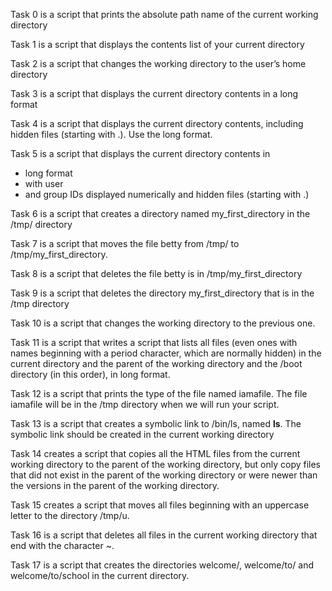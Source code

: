 Task 0 is a script that prints the absolute path name of the current working directory

Task 1 is a script that displays the contents list of your current directory

Task 2 is a script that changes the working directory to the user’s home directory

Task 3 is a script that displays the current directory contents in a long format

Task 4 is a script that displays the current directory contents, including hidden files (starting with .). Use the long format.

Task 5 is a script that displays the current directory contents in 
- long format
- with user 
- and group IDs displayed numerically and hidden files (starting with .)

Task 6 is a script that creates a directory named my_first_directory in the /tmp/ directory

Task 7 is a script that moves the file betty from /tmp/ to /tmp/my_first_directory.

Task 8 is a script that deletes the file betty is in /tmp/my_first_directory

Task 9 is a script that deletes the directory my_first_directory that is in the /tmp directory

Task 10 is a script that changes the working directory to the previous one.

Task 11 is a script that writes a script that lists all files (even ones with names beginning with a period character, which are normally hidden) in the current directory and the parent of the working directory and the /boot directory (in this order), in long format.

Task 12 is a script that prints the type of the file named iamafile. The file iamafile will be in the /tmp directory when we will run your script.

Task 13 is a script that creates a symbolic link to /bin/ls, named __ls__. The symbolic link should be created in the current working directory

Task 14 creates a script that copies all the HTML files from the current working directory to the parent of the working directory, but only copy files that did not exist in the parent of the working directory or were newer than the versions in the parent of the working directory.

Task 15 creates a script that moves all files beginning with an uppercase letter to the directory /tmp/u.

Task 16 is a script that deletes all files in the current working directory that end with the character ~.

Task 17 is a script that creates the directories welcome/, welcome/to/ and welcome/to/school in the current directory.

